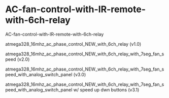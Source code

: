 # AC-fan-control-with-IR-remote-with-6ch-relay
AC-fan-control-with-IR-remote-with-6ch-relay

atmega328_16mhz_ac_phase_control_NEW_with_6ch_relay (v1.0)

atmega328_16mhz_ac_phase_control_NEW_with_6ch_relay_with_7seg_fan_speed (v2.0)

atmega328_16mhz_ac_phase_control_NEW_with_6ch_relay_with_7seg_fan_speed_with_analog_switch_panel (v3.0)

atmega328_16mhz_ac_phase_control_NEW_with_6ch_relay_with_7seg_fan_speed_with_analog_switch_panel w/ speed up dwn buttons (v3.1)

